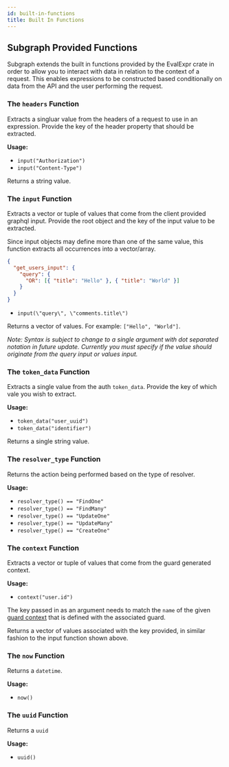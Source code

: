 ```yaml
---
id: built-in-functions
title: Built In Functions
---
```


## Subgraph Provided Functions

Subgraph extends the built in functions provided by the EvalExpr crate in order to allow you to interact with data in relation to the context of a request. This
enables expressions to be constructed based conditionally on data from the API and the user performing the request.

### The `headers` Function

Extracts a singluar value from the headers of a request to use in an expression. Provide the key of the header property that should be extracted.

**Usage:**

- `input("Authorization")`
- `input("Content-Type")`

Returns a string value.

### The `input` Function

Extracts a vector or tuple of values that come from the client provided graphql input. Provide the root object and the key of the input value to be extracted.

Since input objects may define more than one of the same value, this function extracts all occurrences into a vector/array.

```json
{
  "get_users_input": {
    "query": {
      "OR": [{ "title": "Hello" }, { "title": "World" }]
    }
  }
}
```

- `input(\"query\", \"comments.title\")`

Returns a vector of values. For example: `["Hello", "World"]`.

_Note: Syntax is subject to change to a single argument with dot separated notation in future update. Currently you must specify if the
value should originate from the query input or values input._

### The `token_data` Function

Extracts a single value from the auth `token_data`. Provide the key of which vale you wish to extract.

**Usage:**

- `token_data("user_uuid")`
- `token_data("identifier")`

Returns a single string value.

### The `resolver_type` Function

Returns the action being performed based on the type of resolver.

**Usage:**

- `resolver_type() == "FindOne"`
- `resolver_type() == "FindMany"`
- `resolver_type() == "UpdateOne"`
- `resolver_type() == "UpdateMany"`
- `resolver_type() == "CreateOne"`

### The `context` Function

Extracts a vector or tuple of values that come from the guard generated context.

**Usage:**

- `context("user.id")`

The key passed in as an argument needs to match the `name` of the given [guard context](/subgraph/guards/guard-data-context) that is defined with the associated guard.

Returns a vector of values associated with the key provided, in similar fashion to the input function shown above.

### The `now` Function

Returns a `datetime`.

**Usage:**

- `now()`

### The `uuid` Function

Returns a `uuid`

**Usage:**

- `uuid()`

